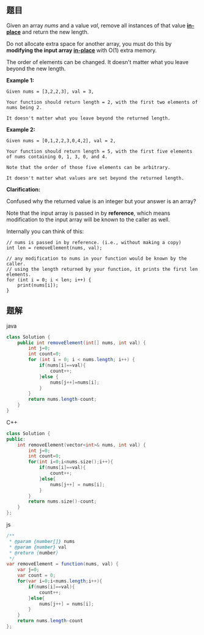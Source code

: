## 题目

Given an array *nums* and a value *val*, remove all instances of that value [**in-place**](https://en.wikipedia.org/wiki/In-place_algorithm) and return the new length.

Do not allocate extra space for another array, you must do this by **modifying the input array [in-place](https://en.wikipedia.org/wiki/In-place_algorithm)** with O(1) extra memory.

The order of elements can be changed. It doesn't matter what you leave beyond the new length.

**Example 1:**

```
Given nums = [3,2,2,3], val = 3,

Your function should return length = 2, with the first two elements of nums being 2.

It doesn't matter what you leave beyond the returned length.
```

**Example 2:**

```
Given nums = [0,1,2,2,3,0,4,2], val = 2,

Your function should return length = 5, with the first five elements of nums containing 0, 1, 3, 0, and 4.

Note that the order of those five elements can be arbitrary.

It doesn't matter what values are set beyond the returned length.
```

**Clarification:**

Confused why the returned value is an integer but your answer is an array?

Note that the input array is passed in by **reference**, which means modification to the input array will be known to the caller as well.

Internally you can think of this:

```
// nums is passed in by reference. (i.e., without making a copy)
int len = removeElement(nums, val);

// any modification to nums in your function would be known by the caller.
// using the length returned by your function, it prints the first len elements.
for (int i = 0; i < len; i++) {
    print(nums[i]);
}
```

## 题解

java

```java
class Solution {
    public int removeElement(int[] nums, int val) {
        int j=0;
        int count=0;
        for (int i = 0; i < nums.length; i++) {
            if(nums[i]==val){
                count++;
            }else {
                nums[j++]=nums[i];
            }
        }
        return nums.length-count;
    }
}
```

C++

```c++
class Solution {
public:
    int removeElement(vector<int>& nums, int val) {
        int j=0;
        int count=0;
        for(int i=0;i<nums.size();i++){
            if(nums[i]==val){
                count++;
            }else{
                nums[j++] = nums[i];
            }
        }
        return nums.size()-count;
    }
};
```

js

```java
/**
 * @param {number[]} nums
 * @param {number} val
 * @return {number}
 */
var removeElement = function(nums, val) {
    var j=0;
    var count = 0;
    for(var i=0;i<nums.length;i++){
        if(nums[i]==val){
            count++;
        }else{
            nums[j++] = nums[i];
        }
    }
    return nums.length-count
};
```

